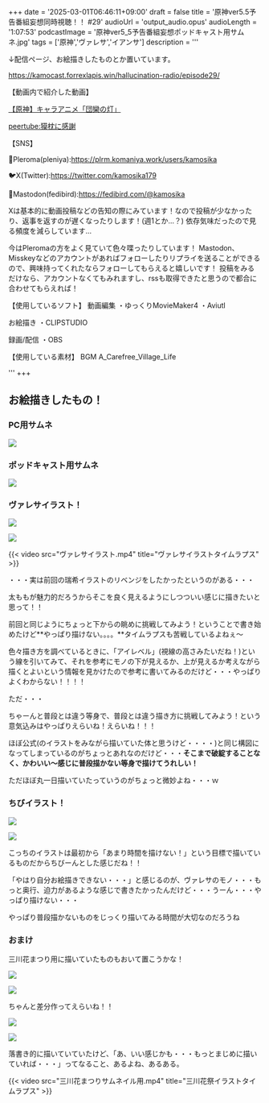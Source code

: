 +++
date = '2025-03-01T06:46:11+09:00'
draft = false
title = '原神ver5.5予告番組妄想同時視聴！！ #29'
audioUrl = 'output_audio.opus'
audioLength = '1:07:53'
podcastImage = '原神ver5_5予告番組妄想ポッドキャスト用サムネ.jpg'
tags = ['原神','ヴァレサ','イアンサ']
description = '''

↓配信ページ、お絵描きしたものとか置いています。

https://kamocast.forrexlapis.win/hallucination-radio/episode29/

【動画内で紹介した動画】

[【原神】キャラアニメ「団欒の灯」](https://www.youtube.com/watch?v=TDTuWOnMXlg)

[peertube:獏枕に感謝](https://prtb.komaniya.work/w/kMXY87tGk6SkkstLyfBVXu)

【SNS】

🪻Pleroma(pleniya):https://plrm.komaniya.work/users/kamosika

🐦X(Twitter):https://twitter.com/kamosika179 

🐘Mastodon(fedibird):https://fedibird.com/@kamosika

Xは基本的に動画投稿などの告知の際にみています！なので投稿が少なかったり、返事を返すのが遅くなったりします！(週1とか…？)
依存気味だったので見る頻度を減らしています…

今はPleromaの方をよく見ていて色々喋ったりしています！
Mastodon、Misskeyなどのアカウントがあればフォローしたりリプライを送ることができるので、興味持ってくれたならフォローしてもらえると嬉しいです！
投稿をみるだけなら、アカウントなくてもみれますし、rssも取得できたと思うので都合に合わせてもらえれば！

【使用しているソフト】
動画編集
・ゆっくりMovieMaker4
・Aviutl

お絵描き
・CLIPSTUDIO

録画/配信
・OBS

【使用している素材】
BGM
A_Carefree_Village_Life

'''
+++


## お絵描きしたもの！

### PC用サムネ

![](原神ver5_5予告番組妄想同時視聴PCサムネ.jpg)

### ポッドキャスト用サムネ

![](原神ver5_5予告番組妄想ポッドキャスト用サムネ.jpg)

### ヴァレサイラスト！

![](ヴァレサイラスト.png)

![](ヴァレサイラストちょっと付け足し.jpg)

{{< video src="ヴァレサイラスト.mp4" title="ヴァレサイラストタイムラプス" >}}

・・・実は前回の瑞希イラストのリベンジをしたかったというのがある・・・

太ももが魅力的だろうからそこを良く見えるようにしつついい感じに描きたいと思って！！

前回と同じようにちょっと下からの眺めに挑戦してみよう！ということで書き始めたけど**やっぱり描けない。。。。**タイムラプスも苦戦しているよねぇ～

色々描き方を調べているときに、「アイレベル」(視線の高さみたいだね！)という線を引いてみて、それを参考にモノの下が見えるか、上が見えるか考えながら描くとよいという情報を見かけたので参考に書いてみるのだけど・・・やっぱりよくわからない！！！！


ただ・・・

ちゃーんと普段とは違う等身で、普段とは違う描き方に挑戦してみよう！という意気込みはやっぱりえらいね！えらいね！！！

ほぼ公式(のイラストをみながら描いていた体と思うけど・・・・)と同じ構図になってしまっているのがちょっとあれなのだけど・・・**そこまで破綻することなく、かわいい～感じに普段描かない等身で描けてうれしい！**

ただほぼ丸一日描いていたっていうのがちょっと微妙よね・・・ｗ

### ちびイラスト！

![](ヴァレサちび.png)

![](いあんさちび.png)

こっちのイラストは最初から「あまり時間を描けない！」という目標で描いているものだからちびーんとした感じだね！！

「やはり自分お絵描きできない・・・」と感じるのが、ヴァレサのモノ・・・もっと奥行、迫力があるような感じで書きたかったんだけど・・・うーん・・・やっぱり描けない・・・

やっぱり普段描かないものをじっくり描いてみる時間が大切なのだろうね

### おまけ

三川花まつり用に描いていたものもおいて置こうかな！

![](三川花まつりサムネイル用将軍団子.png)

![](三川花まつりサムネイル用将軍草薙.png)

ちゃんと差分作ってえらいね！！

![](三川花まつりサムネイル用千代.png)

![](せっかく斎宮的なの書いたから保存しとこ.png)

落書き的に描いていていたけど、「あ、いい感じかも・・・もっとまじめに描いていれば・・・」ってなること、あるよね、あるある。

{{< video src="三川花まつりサムネイル用.mp4" title="三川花祭イラストタイムラプス" >}}
